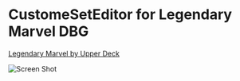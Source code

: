 
# CustomeSetEditor for Legendary Marvel DBG
[Legendary Marvel by Upper Deck](http://www.upperdeck.com/products/entertainment/marvel/marvel-legendary.aspx)

![Screen Shot](https://photos.app.goo.gl/xUkKPhKmoMS8CUQj7)
